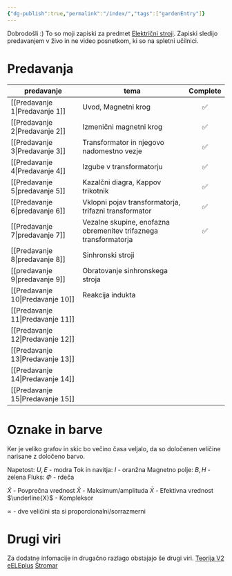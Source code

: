 ```yaml
---
{"dg-publish":true,"permalink":"/index/","tags":["gardenEntry"]}
---
```


Dobrodošli :)
To so moji zapiski za predmet [Električni stroji](https://fe.uni-lj.si/predmeti/elektricni-stroji/). Zapiski sledijo predavanjem v živo in ne video posnetkom, ki so na spletni učilnici. 

# Predavanja

| predavanje        | tema                                                  | Complete |
| ----------------- | ----------------------------------------------------- |:--------:|
| [[Predavanje 1\|Predavanje 1]]  | Uvod, Magnetni krog                                   |    ✅    |
| [[Predavanje 2\|Predavanje 2]]  | Izmenični magnetni krog                               |    ✅    |
| [[Predavanje 3\|Predavanje 3]]  | Transformator in njegovo nadomestno vezje             |    ✅    |
| [[Predavanje 4\|Predavanje 4]]  | Izgube v transformatorju                              |    ✅    |
| [[Predavanje 5\|predavanje 5]]  | Kazalčni diagra, Kappov trikotnik                     |    ✅    |
| [[Predavanje 6\|predavanje 6]]  | Vklopni pojav transformatorja, trifazni transformator |    ✅    |
| [[Predavanje 7\|predavanje 7]]  | Vezalne skupine, enofazna obremenitev trifaznega transformatorja       |    ✅    | 
| [[Predavanje 8\|predavanje 8]]  | Sinhronski stroji                                     |          |
| [[predavanje 9\|predavanje 9]]  | Obratovanje sinhronskega stroja                       |          |
| [[Predavanje 10\|Predavanje 10]] | Reakcija indukta                                      |          |
| [[Predavanje 11\|Predavanje 11]] |                                                       |          |
| [[Predavanje 12\|Predavanje 12]] |                                                       |          |
| [[Predavanje 13\|Predavanje 13]] |                                                       |          |
| [[Predavanje 14\|Predavanje 14]] |                                                       |          |
| [[Predavanje 15\|Predavanje 15]] |                                                       |          |

# Oznake in barve
Ker je veliko grafov in skic bo večino časa veljalo, da so določenen veličine narisane z določeno barvo.

Napetost: $U, E$ - modra
Tok in navitja: $I$ - oranžna
Magnetno polje: $B, H$ - zelena
Fluks: $\Phi$ - rdeča

$\tilde{X}$ - Povprečna vrednost
$\hat{X}$ - Maksimum/amplituda
$\bar{X}$ - Efektivna vrednost
$\underline{X}$ - Kompleksor

$\propto$ - dve veličini sta si proporcionalni/sorrazmerni

# Drugi viri
Za dodatne infomacije in drugačno razlago obstajajo še drugi viri.
[Teorija V2](https://stromar.si/assets/Uploads/2/Teorija-v-2.pdf)
[eELEplus](http://eele.fe.uni-lj.si/wiki/index.php/Glavna_stran)
[Štromar](https://stromar.si/zapiski/uni-zapiski/uni-2-letnik/)